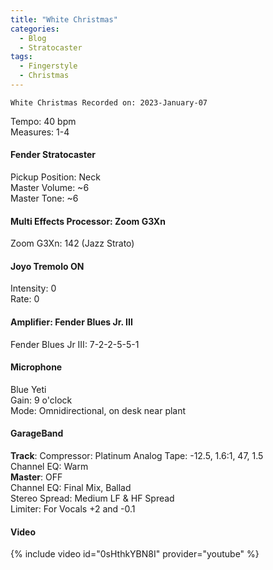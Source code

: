 ```yaml
---
title: "White Christmas"
categories:
  - Blog
  - Stratocaster
tags:
  - Fingerstyle
  - Christmas
---
```

`White Christmas Recorded on: 2023-January-07`

Tempo: 40 bpm   
Measures: 1-4

#### Fender Stratocaster  
Pickup Position: Neck     
Master Volume: ~6      
Master Tone: ~6

#### Multi Effects Processor: Zoom G3Xn
Zoom G3Xn: 142 (Jazz Strato)

#### Joyo Tremolo ON
Intensity: 0  
Rate: 0

#### Amplifier: Fender Blues Jr. III
Fender Blues Jr III: 7-2-2-5-5-1

#### Microphone  
Blue Yeti   
Gain: 9 o'clock   
Mode: Omnidirectional, on desk near plant

#### GarageBand 
**Track**: 
Compressor: Platinum Analog Tape: -12.5, 1.6:1, 47, 1.5  
Channel EQ: Warm  
**Master**: OFF  
Channel EQ: Final Mix, Ballad  
Stereo Spread: Medium LF & HF Spread  
Limiter: For Vocals +2 and -0.1  

#### Video
{% include video id="0sHthkYBN8I" provider="youtube" %}
